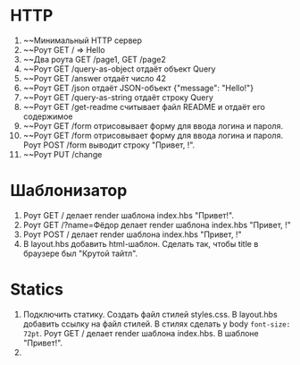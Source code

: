 # HTTP

1. ~~Минимальный HTTP сервер
1. ~~Роут GET / => Hello
1. ~~Два роута GET /page1, GET /page2
1. ~~Роут GET /query-as-object отдаёт объект Query
1. ~~Роут GET /answer отдаёт число 42
1. ~~Роут GET /json отдаёт JSON-объект {"message": "Hello!"}
1. ~~Роут GET /query-as-string отдаёт строку Query
1. ~~Роут GET /get-readme считывает файл README и отдаёт его содержимое
1. ~~Роут GET /form отрисовывает форму для ввода логина и пароля.
1. ~~Роут GET /form отрисовывает форму для ввода логина и пароля. Роут POST /form выводит строку "Привет, <login>!".
1. ~~Роут PUT /change 

# Шаблонизатор

1. Роут GET / делает render шаблона index.hbs "Привет!".
1. Роут GET /?name=Фёдор делает render шаблона index.hbs "Привет, <name>!"
1. Роут POST / делает render шаблона index.hbs "Привет, <name>!"
1. В layout.hbs добавить html-шаблон. Сделать так, чтобы title в браузере был "Крутой тайтл".

# Statics

1. Подключить статику. Создать файл стилей styles.css. В layout.hbs добавить ссылку на файл стилей.
   В стилях сделать у body `font-size: 72pt`. Роут GET / делает render шаблона index.hbs. В шаблоне "Привет!".
1. 